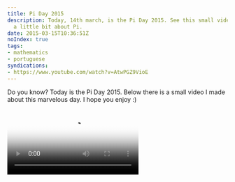 ```yaml
---
title: Pi Day 2015
description: Today, 14th march, is the Pi Day 2015. See this small video which talks
  a little bit about Pi.
date: 2015-03-15T10:36:51Z
noIndex: true
tags:
- mathematics
- portuguese
syndications:
- https://www.youtube.com/watch?v=AtwPGZ9VioE
---
```


Do you know? Today is the Pi Day 2015. Below there is a small video I made about this marvelous day. I hope you enjoy :)

<div class="fw">
  <video controls poster="https://cdn.hacdias.com/img/1000/36e477d5520cf72cefdc3e80bf9cb2d62fe71eb3f41ebb509c2b9647da46f38e.jpeg">
    <source class="u-video" src="https://cdn.hacdias.com/media/2015-03-dia-do-pi.mp4">
  </video>
</div>
